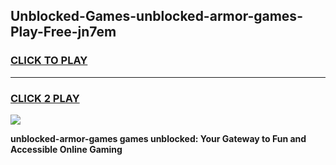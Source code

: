 
## Unblocked-Games-unblocked-armor-games-Play-Free-jn7em
<h3>
<a href="https://premium76.site?title=unblocked-armor-games&ref=18A1">CLICK TO PLAY</a></h3>
<hr>

<h3>
<a href="https://premium76.site?title=unblocked-armor-games&ref=18A1">CLICK 2 PLAY</a>
  
</h3>

<a href="https://premium76.site?title=unblocked-armor-games&ref=18A1"><img src="https://clearcache.store/games.png"></a>


**unblocked-armor-games games unblocked: Your Gateway to Fun and Accessible Online Gaming**
